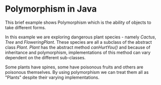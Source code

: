 # Polymorphism in Java
This brief example shows Polymorphism which is the ability of objects to take different forms.

 In this example we are exploring dangerous plant species - namely _Cactus_, _Tree_ and _FloweringPlant_. These species are all a subclass of the abstract class _Plant_. _Plant_ has the abstract method *canHurtYou()* and because of inheritance and polymorphism, implementations of this method can vary dependent on the different sub-classes. 
 
 Some plants have spines, some have poisonous fruits and others are poisonous themselves. By using polymorphism we can treat them all as "Plants" despite their varying implementations.


